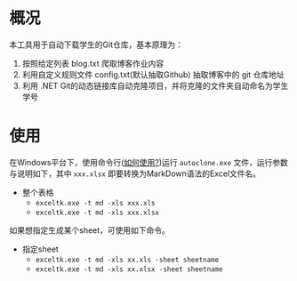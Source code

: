# 概况

本工具用于自动下载学生的Git仓库，基本原理为：
1. 按照给定列表 blog.txt 爬取博客作业内容
2. 利用自定义规则文件 config.txt(默认抽取Github) 抽取博客中的 git 仓库地址
3. 利用 .NET Git的动态链接库自动克隆项目，并将克隆的文件夹自动命名为学生学号

# 使用

在Windows平台下，使用命令行([如何使用?](https://blog.csdn.net/zuliang001/article/details/49705469))运行 `autoclone.exe` 文件，运行参数与说明如下，其中 `xxx.xlsx` 即要转换为MarkDown语法的Excel文件名。

- 整个表格
    - `exceltk.exe -t md -xls xxx.xls`
    - `exceltk.exe -t md -xls xxx.xlsx`

如果想指定生成某个sheet，可使用如下命令。

- 指定sheet
    - `exceltk.exe -t md -xls xx.xls -sheet sheetname`
    - `exceltk.exe -t md -xls xx.xlsx -sheet sheetname`


